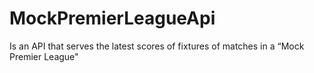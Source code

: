 # MockPremierLeagueApi
Is an API that serves the latest scores of fixtures of matches in a “Mock Premier League"
